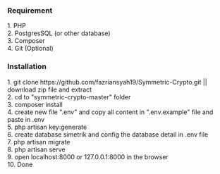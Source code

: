 <h3>Requirement</h3>
1. PHP <br>
2. PostgresSQL (or other database) <br>
3. Composer <br>
4. Git (Optional) <br>

<h3>Installation</h3>
1. git clone https://github.com/fazriansyah19/Symmetric-Crypto.git || download zip file and extract <br>
2. cd to "symmetric-crypto-master" folder <br>
3. composer install <br>
4. create new file ".env" and copy all content in ".env.example" file and paste in .env <br>
5. php artisan key:generate <br>
6. create database simetrik and config the database detail in .env file <br>
7. php artisan migrate <br>
8. php artisan serve <br>
9. open localhost:8000 or 127.0.0.1:8000 in the browser <br>
10. Done <br>

